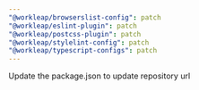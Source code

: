 ```yaml
---
"@workleap/browserslist-config": patch
"@workleap/eslint-plugin": patch
"@workleap/postcss-plugin": patch
"@workleap/stylelint-config": patch
"@workleap/typescript-configs": patch
---
```


Update the package.json to update repository url
